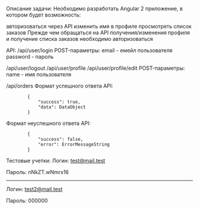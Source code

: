 Описание задачи:
Необходимо разработать Angular 2 приложение, в котором будет возможность:

авторизоваться через API
изменить имя в профиле
просмотреть список заказов
Прежде чем обращаться на API получения/изменения профиля и получение списка заказов необходимо авторизоваться

API:
/api/user/login
POST-параметры:
email - емейл пользователя
password - пароль

/api/user/logout
/api/user/profile
/api/user/profile/edit
POST-параметры:
name - имя пользователя

/api/orders
Формат успешного ответа API:

            {
                "success": true,
                "data": DataObject
            }
        
Формат неуспешного ответа API:

            {
                "success": false,
                "error": ErrorMessageString
            }
        
Тестовые учетки:
Логин: test@mail.test

Пароль: nNkZT.wNmrx16
_____________________

Логин: test2@mail.test

Пароль: 000000
